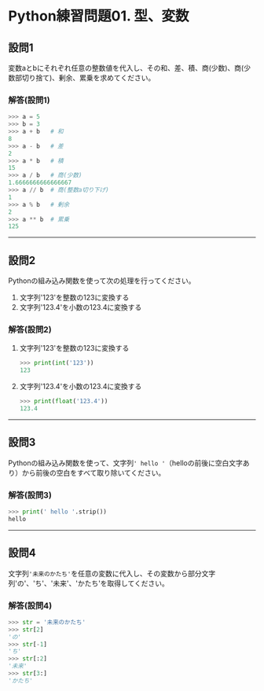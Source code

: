 # Python練習問題01. 型、変数

## 設問1

変数aとbにそれぞれ任意の整数値を代入し、その和、差、積、商(少数)、商(少数部切り捨て)、剰余、累乗を求めてください。

### 解答(設問1)

```python
>>> a = 5
>>> b = 3
>>> a + b   # 和
8
>>> a - b   # 差
2
>>> a * b   # 積
15
>>> a / b   # 商(少数)
1.6666666666666667
>>> a // b  # 商(整数a切り下げ)
1
>>> a % b   # 剰余
2
>>> a ** b  # 累乗
125
```

---

## 設問2

Pythonの組み込み関数を使って次の処理を行ってください。  

1. 文字列'123'を整数の123に変換する
1. 文字列'123.4'を小数の123.4に変換する

### 解答(設問2)

1. 文字列'123'を整数の123に変換する

    ```python
    >>> print(int('123'))
    123
    ```

1. 文字列'123.4'を小数の123.4に変換する

    ```python
    >>> print(float('123.4'))
    123.4
    ```

---

## 設問3

Pythonの組み込み関数を使って、文字列```' hello '```（helloの前後に空白文字あり）から前後の空白をすべて取り除いてください。

### 解答(設問3)

```python
>>> print(' hello '.strip())
hello
```

---

## 設問4

文字列```'未来のかたち'```を任意の変数に代入し、その変数から部分文字列'の'、'ち'、'未来'、'かたち'を取得してください。

### 解答(設問4)

```python
>>> str = '未来のかたち'
>>> str[2]
'の'
>>> str[-1]
'ち'
>>> str[:2]
'未来'
>>> str[3:]
'かたち'
```
